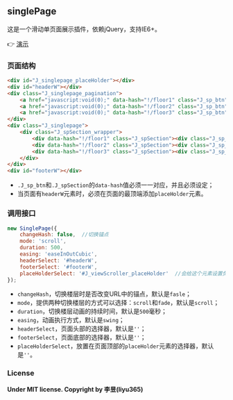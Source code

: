 ## singlePage

这是一个滑动单页面展示插件，依赖jQuery，支持IE6+。
 
:point_right: [演示](https://liyu365.github.io/singlePage/demo/)

### 页面结构

```html
<div id="J_singlepage_placeHolder"></div>
<div id="headerW"></div>
<div class="J_singlepage_pagination">
    <a href="javascript:void(0);" data-hash="!/floor1" class="J_sp_btn"></a>
    <a href="javascript:void(0);" data-hash="!/floor2" class="J_sp_btn"></a>
    <a href="javascript:void(0);" data-hash="!/floor3" class="J_sp_btn"></a>
</div>
<div class="J_singlepage">
    <div class="J_spSection_wrapper">
        <div data-hash="!/floor1" class="J_spSection"><div class="J_sp_inside"></div></div>
        <div data-hash="!/floor2" class="J_spSection"><div class="J_sp_inside"></div></div>
        <div data-hash="!/floor3" class="J_spSection"><div class="J_sp_inside"></div></div>
    </div>
</div>
<div id="footerW"></div>
```

- `.J_sp_btn`和`.J_spSection`的`data-hash`值必须一一对应，并且必须设定；
- 当页面有`headerW`元素时，必须在页面的最顶端添加`placeHolder`元素。

### 调用接口

```javascript
new SinglePage({
    changeHash: false,  //切换锚点
    mode: 'scroll',
    duration: 500,
    easing: 'easeInOutCubic',
    headerSelect: '#headerW',
    footerSelect: '#footerW',
    placeHolderSelect: '#J_viewScroller_placeHolder'  //会给这个元素设置负边距，来隐藏或显示header或footer
});
```

- `changeHash`，切换楼层时是否改变URL中的锚点，默认是`fasle`；
- `mode`，提供两种切换楼层的方式可以选择：`scroll`和`fade`，默认是`scroll`；
- `duration`，切换楼层动画的持续时间，默认是`500`毫秒；
- `easing`，动画执行方式，默认是`swing`；
- `headerSelect`，页面头部的选择器，默认是`''`；
- `footerSelect`，页面底部的选择器，默认是`''`；
- `placeHolderSelect`，放置在页面顶部的`placeHolder`元素的选择器，默认是`''`。

### License

**Under MIT license. Copyright by 李昱(liyu365)**
